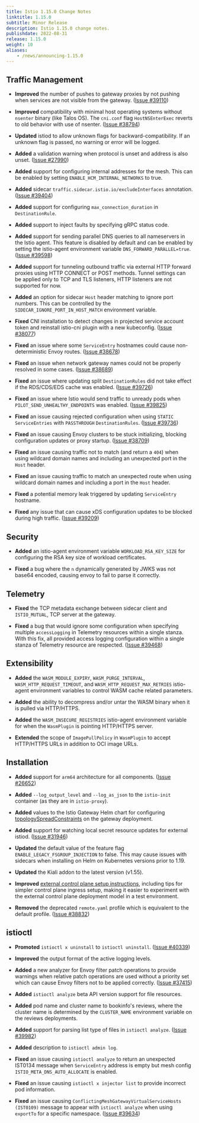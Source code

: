 ```yaml
---
title: Istio 1.15.0 Change Notes
linktitle: 1.15.0
subtitle: Minor Release
description: Istio 1.15.0 change notes.
publishdate: 2022-08-31
release: 1.15.0
weight: 10
aliases:
    - /news/announcing-1.15.0
---
```


## Traffic Management

- **Improved** the number of pushes to gateway proxies by not pushing when services are not visible from the gateway.
  ([Issue #39110](https://github.com/istio/istio/issues/39110))

- **Improved** compatibility with minimal host operating systems without `nsenter` binary (like Talos OS). The `cni.conf` flag `HostNSEnterExec` reverts to old behavior with use of nsenter.
  ([Issue #38794](https://github.com/istio/istio/issues/38794))

- **Updated** istiod to allow unknown flags for backward-compatibility. If an unknown flag is passed, no warning or error will be logged.

- **Added** a validation warning when protocol is unset and address is also unset.
  ([Issue #27990](https://github.com/istio/istio/issues/27990))

- **Added** support for configuring internal addresses for the mesh. This can be enabled by setting
`ENABLE_HCM_INTERNAL_NETWORKS` to true.

- **Added** sidecar `traffic.sidecar.istio.io/excludeInterfaces` annotation.
  ([Issue #39404](https://github.com/istio/istio/pull/39404))

- **Added** support for configuring `max_connection_duration` in `DestinationRule`.

- **Added** support to inject faults by specifying gRPC status code.

- **Added** support for sending parallel DNS queries to all nameservers in the Istio agent. This feature is disabled by default and can be enabled by setting the istio-agent environment variable `DNS_FORWARD_PARALLEL=true`.
  ([Issue #39598](https://github.com/istio/istio/issues/39598))

- **Added** support for tunneling outbound traffic via external HTTP forward proxies using HTTP CONNECT or POST methods.
Tunnel settings can be applied only to TCP and TLS listeners, HTTP listeners are not supported for now.

- **Added** an option for sidecar `Host` header matching to ignore port numbers. This can be controlled by the `SIDECAR_IGNORE_PORT_IN_HOST_MATCH` environment variable.

- **Fixed** CNI installation to detect changes in projected service account token
and reinstall istio-cni plugin with a new kubeconfig.
  ([Issue #38077](https://github.com/istio/istio/issues/38077))

- **Fixed** an issue where some `ServiceEntry` hostnames could cause non-deterministic Envoy routes.
  ([Issue #38678](https://github.com/istio/istio/issues/38678))

- **Fixed** an issue when network gateway names could not be properly resolved in some cases.
  ([Issue #38689](https://github.com/istio/istio/issues/38689))

- **Fixed** an issue where updating split `DestinationRules` did not take effect if the RDS/CDS/EDS cache was enabled.
  ([Issue #39726](https://github.com/istio/istio/issues/39726))

- **Fixed** an issue where Istio would send traffic to unready pods when `PILOT_SEND_UNHEALTHY_ENDPOINTS` was enabled.
  ([Issue #39825](https://github.com/istio/istio/issues/39825))

- **Fixed** an issue causing rejected configuration when using `STATIC` `ServiceEntries` with `PASSTHROUGH` `DestinationRules`.
  ([Issue #39736](https://github.com/istio/istio/issues/39736))

- **Fixed** an issue causing Envoy clusters to be stuck initializing, blocking configuration updates or proxy startup.
  ([Issue #38709](https://github.com/istio/istio/issues/38709))

- **Fixed** an issue causing traffic not to match (and return a `404`) when using wildcard domain names and including an unexpected port in the `Host` header.

- **Fixed** an issue causing traffic to match an unexpected route when using wildcard domain names and including a port in the `Host` header.

- **Fixed** a potential memory leak triggered by updating `ServiceEntry` hostname.

- **Fixed** any issue that can cause xDS configuration updates to be blocked during high traffic.
  ([Issue #39209](https://github.com/istio/istio/issues/39209))

## Security

- **Added** an istio-agent environment variable `WORKLOAD_RSA_KEY_SIZE` for configuring the RSA key size of workload certificates.

- **Fixed** a bug where the `n` dynamically generated by JWKS was not base64 encoded, causing envoy to fail to parse it correctly.

## Telemetry

- **Fixed** the TCP metadata exchange between sidecar client and `ISTIO_MUTUAL`, TCP server at the gateway.

- **Fixed** a bug that would ignore some configuration when specifying multiple `accessLogging` in Telemetry resources within a single stanza. With this fix, all provided access logging configuration within a single stanza of Telemetry resource are respected.
  ([Issue #39468](https://github.com/istio/istio/issues/39468))

## Extensibility

- **Added** the `WASM_MODULE_EXPIRY`, `WASM_PURGE_INTERVAL`, `WASM_HTTP_REQUEST_TIMEOUT`, and `WASM_HTTP_REQUEST_MAX_RETRIES` istio-agent environment variables to control WASM cache related parameters.

- **Added** the ability to decompress and/or untar the WASM binary when it is pulled via HTTP/HTTPS.

- **Added** the `WASM_INSECURE_REGISTRIES` istio-agent environment variable for when the `WasmPlugin` is pointing HTTP/HTTPS server.

- **Extended** the scope of `ImagePullPolicy` in `WasmPlugin` to accept HTTP/HTTPS URLs in addition to OCI image URLs.

## Installation

- **Added** support for `arm64` architecture for all components.
  ([Issue #26652](https://github.com/istio/istio/issues/26652))

- **Added** `--log_output_level` and `--log_as_json` to the `istio-init` container (as they are in `istio-proxy`).

- **Added** values to the Istio Gateway Helm chart for configuring [topologySpreadConstraints](https://kubernetes.io/docs/concepts/workloads/pods/pod-topology-spread-constraints/) on the gateway deployment.

- **Added** support for watching local secret resource updates for external istiod.
  ([Issue #31946](https://github.com/istio/istio/issues/31946))

- **Updated** the default value of the feature flag `ENABLE_LEGACY_FSGROUP_INJECTION` to false.
This may cause issues with sidecars when installing on Helm on Kubernetes versions prior to 1.19.

- **Updated** the Kiali addon to the latest version (v1.55).

- **Improved** [external control plane setup instructions](/docs/setup/install/external-controlplane/), including tips for simpler control plane ingress setup, making it easier to experiment with the external control plane deployment model in a test environment.

- **Removed** the deprecated `remote.yaml` profile which is equivalent to the default profile.
  ([Issue #38832](https://github.com/istio/istio/issues/38832))

## istioctl

- **Promoted** `istioctl x uninstall` to `istioctl uninstall`.
  ([Issue #40339](https://github.com/istio/istio/issues/40339))

- **Improved** the output format of the active logging levels.

- **Added** a new analyzer for Envoy filter patch operations to provide warnings when relative patch operations are used without a priority set which can cause Envoy filters not to be applied correctly.
  ([Issue #37415](https://github.com/istio/istio/issues/37415))

- **Added** `istioctl analyze` beta API version support for file resources.

- **Added** pod name and cluster name to bookinfo's reviews, where the cluster name is determined by the `CLUSTER_NAME` environment variable on the reviews deployments.

- **Added** support for parsing list type of files in `istioctl analyze`.
  ([Issue #39982](https://github.com/istio/istio/issues/39982))

- **Added** description to `istioctl admin log`.

- **Fixed** an issue causing `istioctl analyze` to return an unexpected IST0134 message when `ServiceEntry` address is empty but mesh config `ISTIO_META_DNS_AUTO_ALLOCATE` is enabled.

- **Fixed** an issue causing `istioctl x injector list` to provide incorrect pod information.

- **Fixed** an issue causing `ConflictingMeshGatewayVirtualServiceHosts (IST0109)` message to appear with `istioctl analyze` when using `exportTo` for a specific namespace.
  ([Issue #39634](https://github.com/istio/istio/issues/39634))
